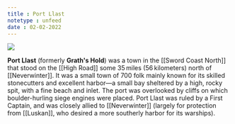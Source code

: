 ```yaml
---
title : Port Llast
notetype : unfeed
date : 02-02-2022
---
```


<img src="https://db4sgowjqfwig.cloudfront.net/campaigns/133075/assets/662006/port-llast.jpg?1478699414">

**Port Llast** (formerly **Grath's Hold**) was a town in the [[Sword Coast North]] that stood on the [[High Road]] some 35 miles (56 kilometers) north of [[Neverwinter]]. It was a small town of 700 folk mainly known for its skilled stonecutters and excellent harbor—a small bay sheltered by a high, rocky spit, with a fine beach and inlet. The port was overlooked by cliffs on which boulder-hurling siege engines were placed. Port Llast was ruled by a First Captain, and was closely allied to [[Neverwinter]] (largely for protection from [[Luskan]], who desired a more southerly harbor for its warships).
